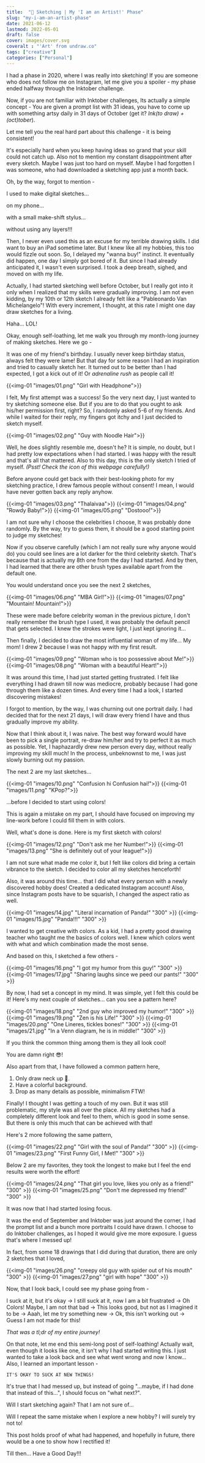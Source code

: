 ```yaml
---
title:  "🎨 Sketching | My 'I am an Artist!' Phase"
slug: "my-i-am-an-artist-phase"
date: 2021-06-12
lastmod: 2022-05-01
draft: false
cover: images/cover.svg
coveralt : "'Art' from undraw.co"
tags: ["creative"]
categories: ["Personal"]
---
```


I had a phase in 2020, where I was really into sketching! If you are someone who does not follow me on Instagram, let me give you a spoiler - my phase ended halfway through the Inktober challenge. 

Now, if you are not familiar with Inktober challenges, Its actually a simple concept - You are given a prompt list with 31 ideas, you have to come up with something artsy daily in 31 days of October (get it? *Ink(to draw) + (oct)tober*). 

Let me tell you the real hard part about this challenge - it is being consistent!

It's especially hard when you keep having ideas so grand that your skill could not catch up. Also not to mention my constant disappointment after every sketch. Maybe I was just too hard on myself. Maybe I had forgotten I was someone, who had downloaded a sketching app just a month back.

Oh, by the way, forgot to mention - 

I used to make digital sketches... 

on my phone... 

with a small make-shift stylus...

without using any layers!!!

Then, I never even used this as an excuse for my terrible drawing skills. I did want to buy an iPad sometime later. But I knew like all my hobbies, this too would fizzle out soon. So, I delayed my "wanna buy!" instinct. It eventually did happen, one day I simply got bored of it. But since I had already anticipated it, I wasn't even surprised. I took a deep breath, sighed, and moved on with my life.

Actually, I had started sketching well before October, but I really got into it only when I realized that my skills were gradually improving. I am not even kidding, by my 10th or 12th sketch I already felt like a "Pableonardo Van Michelangelo"! With every increment, I thought, at this rate I might one day draw sketches for a living. 

Haha... LOL!

Okay, enough self-loathing, let me walk you through my month-long journey of making sketches. Here we go -

It was one of my friend's birthday. I usually never keep birthday status, always felt they were lame! But that day for some reason I had an inspiration and tried to casually sketch her. It turned out to be better than I had expected, I got a kick out of it! Or *adrenaline rush* as people call it!

{{<img-01 "images/01.png" "Girl with Headphone">}}

I felt, My first attempt was a success! So the very next day, I just wanted to try sketching someone else. But if you are to do that you ought to ask his/her permission first, right? So, I randomly asked 5-6 of my friends. And while I waited for their reply, my fingers got itchy and I just decided to sketch myself.

{{<img-01 "images/02.png" "Guy with Noodle Hair">}}

Well, he does slightly resemble me, doesn't he? It is simple, no doubt, but I had pretty low expectations when I had started. I was happy with the result and that's all that mattered. Also to this day, this is the only sketch I tried of myself. *(Psst! Check the icon of this webpage carefully!)*

Before anyone could get back with their best-looking photo for my sketching practice, I drew famous people without consent! I mean, I would have never gotten back any reply anyhow.

{{<img-01 "images/03.png" "Thalaivaa">}}
{{<img-01 "images/04.png" "Rowdy Baby!">}}
{{<img-01 "images/05.png" "Dostooo!">}}

I am not sure why I choose the celebrities I choose, It was probably done randomly. By the way, try to guess them, it should be a good starting point to judge my sketches! 

Now if you observe carefully (which I am not really sure why anyone would do) you could see lines are a lot darker for the third celebrity sketch. That's because that is actually my 8th one from the day I had started. And by then, I had learned that there are other brush types available apart from the default one. 

You would understand once you see the next 2 sketches,

{{<img-01 "images/06.png" "MBA Girl!">}}
{{<img-01 "images/07.png" "Mountain! Mountain!">}}

These were made before celebrity woman in the previous picture, I don't really remember the brush type I used, it was probably the default pencil that gets selected. I knew the strokes were light, I just kept ignoring it...

Then finally, I decided to draw the most influential woman of my life... My mom! I drew 2 because I was not happy with my first result.

{{<img-01 "images/09.png" "Woman who is too possessive about Me!">}}
{{<img-01 "images/08.png" "Woman with a beautiful Heart!">}}


It was around this time, I had just started getting frustrated. I felt like everything I had drawn till now was mediocre, probably because I had gone through them like a dozen times. And every time I had a look, I started discovering mistakes! 

I forgot to mention, by the way, I was churning out one portrait daily. I had decided that for the next 21 days, I will draw every friend I have and thus gradually improve my ability. 

Now that I think about it, I was naive. The best way forward would have been to pick a single portrait, re-draw him/her and try to perfect it as much as possible. Yet, I haphazardly drew new person every day, without really improving my skill much! In the process, unbeknownst to me, I was just slowly burning out my passion.

The next 2 are my last sketches...

{{<img-01 "images/10.png" "Confusion hi Confusion hai!">}}
{{<img-01 "images/11.png" "KPop?">}}

...before I decided to start using colors!

This is again a mistake on my part, I should have focused on improving my line-work before I could fill them in with colors. 

Well, what's done is done. Here is my first sketch with colors!

{{<img-01 "images/12.png" "Don't ask me her Number!">}}
{{<img-01 "images/13.png" "She is definitely out of your league!">}}

I am not sure what made me color it, but I felt like colors did bring a certain vibrance to the sketch. I decided to color all my sketches henceforth!

Also, it was around this time... that I did what every person with a newly discovered hobby does! Created a dedicated Instagram account! Also, since Instagram posts have to be squarish, I changed the aspect ratio as well.

{{<img-01 "images/14.jpg" "Literal incarnation of Panda!" "300" >}}
{{<img-01 "images/15.jpg" "Panda!!!" "300" >}}

I wanted to get creative with colors. As a kid, I had a pretty good drawing teacher who taught me the basics of colors well. I knew which colors went with what and which combination made the most sense. 

And based on this, I sketched a few others - 

{{<img-01 "images/16.png" "I got my humor from this guy!" "300" >}}
{{<img-01 "images/17.jpg" "Sharing laughs since we peed our pants!" "300" >}}

By now, I had set a concept in my mind. It was simple, yet I felt this could be it! Here's my next couple of sketches... can you see a pattern here?

{{<img-01 "images/18.png" "2nd guy who improved my humor!" "300" >}}
{{<img-01 "images/19.png" "Zen is his Life!" "300" >}}
{{<img-01 "images/20.png" "One Lineres, tickles bones!" "300" >}}
{{<img-01 "images/21.jpg" "In a Venn diagram, he is in middle!" "300" >}}

If you think the common thing among them is they all look cool! 

You are damn right 😎! 

Also apart from that, I have followed a common pattern here,

1. Only draw neck up 🧑.
2. Have a colorful background.
3. Drop as many details as possible, minimalism FTW!

Finally! I thought I was getting a touch of my own. But it was still problematic, my style was all over the place. All my sketches had a completely different look and feel to them, which is good in some sense. But there is only this much that can be achieved with that!

Here's 2 more following the same pattern,

{{<img-01 "images/22.png" "Girl with the soul of Panda!" "300" >}}
{{<img-01 "images/23.png" "First Funny Girl, I Met!" "300" >}}

Below 2 are my favorites, they took the longest to make but I feel the end results were worth the effort!

{{<img-01 "images/24.png" "That girl you love, likes you only as a friend!" "300" >}}
{{<img-01 "images/25.png" "Don't me depressed my friend!" "300" >}}

It was now that I had started losing focus. 

It was the end of September and Inktober was just around the corner, I had the prompt list and a bunch more portraits I could have drawn. I choose to do Inktober challenges, as I hoped it would give me more exposure. I guess that's where I messed up!

In fact, from some 18 drawings that I did during that duration, there are only 2 sketches that I loved,

{{<img-01 "images/26.png" "creepy old guy with spider out of his mouth" "300" >}}
{{<img-01 "images/27.png" "girl with hope" "300" >}}

Now, that I look back, I could see my phase going from - 

I suck at it, but it's okay -> I still suck at it, now I am a bit frustrated -> Oh Colors! Maybe, I am not that bad -> This looks good, but not as I imagined it to be -> Aaah, let me try something new -> Ok, this isn't working out -> Guess I am not made for this!

*That was a tl;dr of my entire journey!*

On that note, let me end this semi-long post of self-loathing! Actually wait, even though it looks like one, it isn't why I had started writing this. I just wanted to take a look back and see what went wrong and now I know... Also, I learned an important lesson -

`IT'S OKAY TO SUCK AT NEW THINGS!`

It's true that I had messed up, but instead of going "...maybe, if I had done that instead of this...", I should focus on "what next?". 

Will I start sketching again? That I am not sure of...

Will I repeat the same mistake when I explore a new hobby? I will surely try not to!

This post holds proof of what had happened, and hopefully in future, there would be a one to show how I rectified it!

Till then... Have a Good Day!!!